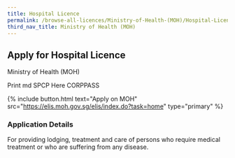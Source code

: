 ```yaml
---
title: Hospital Licence
permalink: /browse-all-licences/Ministry-of-Health-(MOH)/Hospital-Licence
third_nav_title: Ministry of Health (MOH)
---
```


## Apply for Hospital Licence

Ministry of Health (MOH)

Print md SPCP Here CORPPASS

{% include button.html text="Apply on MOH" src="https://elis.moh.gov.sg/elis/index.do?task=home" type="primary" %}

### Application Details

<p>For providing lodging, treatment and care of persons who require medical treatment or who are suffering from any disease.</p>

